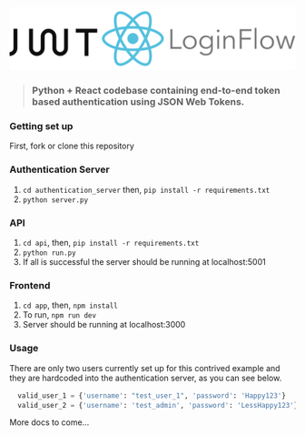<p align="center"><img src="./logo.png"/></p>

> ### Python + React codebase containing end-to-end token based authentication using JSON Web Tokens. 

### Getting set up

First, fork or clone this repository

### Authentication Server
1. ```cd authentication_server``` then, ```pip install -r requirements.txt```
2. ```python server.py```

### API
1. ```cd api```, then, ```pip install -r requirements.txt```
2. ```python run.py```
3. If all is successful the server should be running at localhost:5001

### Frontend
1. ```cd app```, then, ```npm install```
2. To run, ```npm run dev```
3. Server should be running at localhost:3000


### Usage

There are only two users currently set up for this contrived example and they are hardcoded into the authentication server, as you can see below.

```python
  valid_user_1 = {'username': "test_user_1", 'password': 'Happy123'}
  valid_user_2 = {'username': 'test_admin', 'password': 'LessHappy123'}
```

More docs to come...

